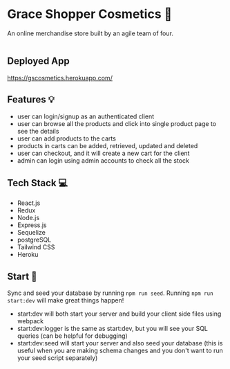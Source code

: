 # Grace Shopper Cosmetics 🛒

An online merchandise store built by an agile team of four. 

<img scr= '' >


## Deployed App

https://gscosmetics.herokuapp.com/ 


## Features 💡
- user can login/signup as an authenticated client
- user can browse all the products and click into single product page to see the details
- user can add products to the carts
- products in carts can be added, retrieved, updated and deleted
- user can checkout, and it will create a new cart for the client
- admin can login using admin accounts to check all the stock


## Tech Stack 💻
- React.js
- Redux 
- Node.js
- Express.js
- Sequelize
- postgreSQL
- Tailwind CSS
- Heroku

## Start 🛫

Sync and seed your database by running `npm run seed`. Running `npm run start:dev` will make great things happen!

- start:dev will both start your server and build your client side files using webpack
- start:dev:logger is the same as start:dev, but you will see your SQL queries (can be helpful for debugging)
- start:dev:seed will start your server and also seed your database (this is useful when you are making schema changes and you don't want to run your seed script separately)

